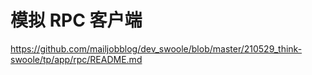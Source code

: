 # 模拟 RPC 客户端

https://github.com/mailjobblog/dev_swoole/blob/master/210529_think-swoole/tp/app/rpc/README.md

